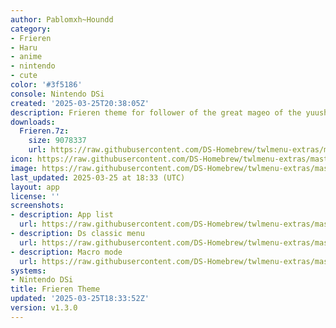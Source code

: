 ```yaml
---
author: Pablomxh~Houndd
category:
- Frieren
- Haru
- anime
- nintendo
- cute
color: '#3f5186'
console: Nintendo DSi
created: '2025-03-25T20:38:05Z'
description: Frieren theme for follower of the great mageo of the yuusha party
downloads:
  Frieren.7z:
    size: 9078337
    url: https://raw.githubusercontent.com/DS-Homebrew/twlmenu-extras/master/_nds/TWiLightMenu/dsimenu/themes/Frieren.7z
icon: https://raw.githubusercontent.com/DS-Homebrew/twlmenu-extras/master/_nds/TWiLightMenu/dsimenu/themes/meta/Frieren/icon.png
image: https://raw.githubusercontent.com/DS-Homebrew/twlmenu-extras/master/_nds/TWiLightMenu/dsimenu/themes/meta/Frieren/icon.png
last_updated: 2025-03-25 at 18:33 (UTC)
layout: app
license: ''
screenshots:
- description: App list
  url: https://raw.githubusercontent.com/DS-Homebrew/twlmenu-extras/master/_nds/TWiLightMenu/dsimenu/themes/meta/Frieren/screenshots/app-list.png
- description: Ds classic menu
  url: https://raw.githubusercontent.com/DS-Homebrew/twlmenu-extras/master/_nds/TWiLightMenu/dsimenu/themes/meta/Frieren/screenshots/ds-classic-menu.png
- description: Macro mode
  url: https://raw.githubusercontent.com/DS-Homebrew/twlmenu-extras/master/_nds/TWiLightMenu/dsimenu/themes/meta/Frieren/screenshots/macro-mode.png
systems:
- Nintendo DSi
title: Frieren Theme
updated: '2025-03-25T18:33:52Z'
version: v1.3.0
---
```

